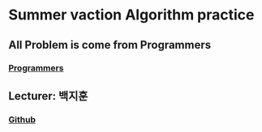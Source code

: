 # Summer vaction Algorithm practice

## All Problem is come from Programmers 
### [Programmers](https://programmers.co.kr/learn/courses/30/lessons/42746)

## Lecturer: 백지훈
### [Github]( https://github.com/zoops)
